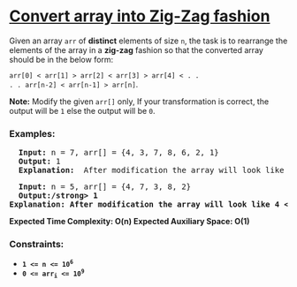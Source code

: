 # [Convert array into Zig-Zag fashion](https://www.geeksforgeeks.org/problems/convert-array-into-zig-zag-fashion1638/1)

Given an array <code>arr</code> of <strong>distinct</strong> elements of size <code>n</code>, the task is to rearrange the 
elements of the array in a <strong>zig-zag</strong> fashion so that the converted array should be in the below form: 

<code>arr[0] < arr[1]  > arr[2] < arr[3] > arr[4] < . . . . arr[n-2] < arr[n-1] > arr[n]</code>. 

<strong>Note:</strong> Modify the given <code>arr[]</code> only, If your transformation is correct, 
the output will be <code>1</code> else the output will be <code>0</code>. 

### **Examples:**
<pre>
  <strong>Input:</strong> n = 7, arr[] = {4, 3, 7, 8, 6, 2, 1}
  <strong>Output:</strong> 1
  <strong>Explanation:</strong>  After modification the array will look like 3 < 7 > 4 < 8 > 2 < 6 > 1, the checker in the driver code will produce 1.
</pre>
<pre>
  <strong>Input:</strong> n = 5, arr[] = {4, 7, 3, 8, 2}
  <strong>Output:/strong> 1
<strong>Explanation:</strong> After modification the array will look like 4 < 7 > 3 < 8 > 2 hence output will be 1.
</pre>

<strong>Expected Time Complexity:</strong> O(n)
<strong>Expected Auxiliary Space:</strong> O(1)

### **Constraints:**
- <code>1 <= n <= 10<sup>6</sup></code>
- <code>0 <= arr<sub>i</sub> <= 10<sup>9</sup></code>
